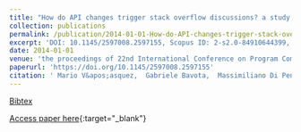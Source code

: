 ```yaml
---
title: "How do API changes trigger stack overflow discussions? a study on the Android SDK"
collection: publications
permalink: /publication/2014-01-01-How-do-API-changes-trigger-stack-overflow-discussions-a-study-on-the-Android-SDK
excerpt: 'DOI: 10.1145/2597008.2597155, Scopus ID: 2-s2.0-84910644399, Cited by: 61'
date: 2014-01-01
venue: 'the proceedings of 22nd International Conference on Program Comprehension, ICPC 2014, Hyderabad, India, June 2-3, 2014'
paperurl: 'https://doi.org/10.1145/2597008.2597155'
citation: ' Mario V&apos;asquez,  Gabriele Bavota,  Massimiliano Di Penta,  Rocco Oliveto,  Denys Poshyvanyk, &quot;How do API changes trigger stack overflow discussions? a study on the Android SDK.&quot; the proceedings of 22nd International Conference on Program Comprehension, ICPC 2014, Hyderabad, India, June 2-3, 2014, 2014.'
---
```

[Bibtex](https://dblp.org/rec/bib/conf/iwpc/VasquezBPOP14)

[Access paper here](https://doi.org/10.1145/2597008.2597155){:target="_blank"}
